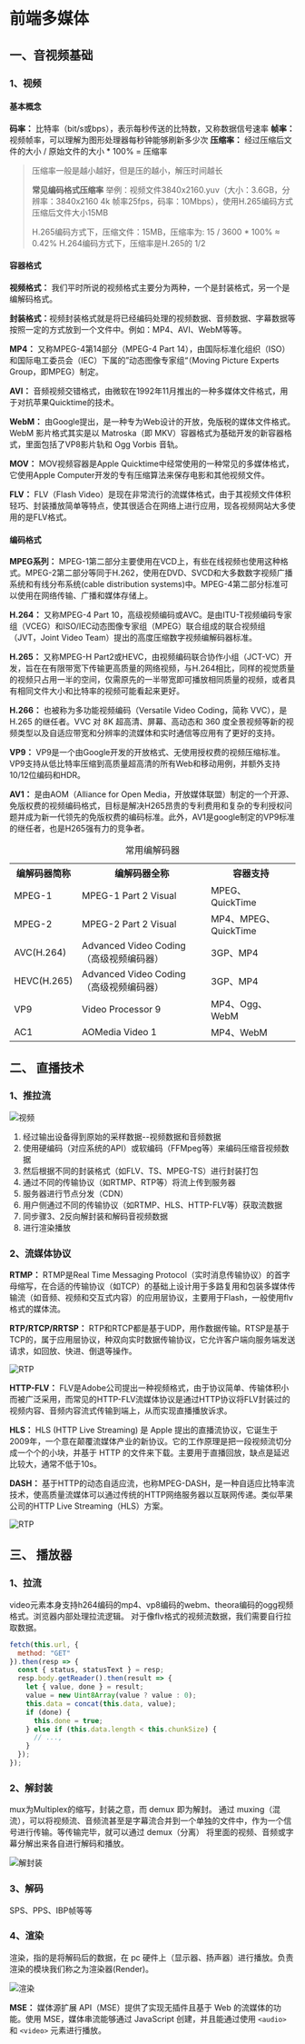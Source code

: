# 前端多媒体

## 一、音视频基础

### 1、视频

#### 基本概念

**码率：** 比特率（bit/s或bps），表示每秒传送的比特数，又称数据信号速率
**帧率：** 视频帧率，可以理解为图形处理器每秒钟能够刷新多少次
**压缩率：** 经过压缩后文件的大小 / 原始文件的大小 * 100% = 压缩率

> 压缩率一般是越小越好，但是压的越小，解压时间越长
>
> **常见编码格式压缩率**
> 举例：视频文件3840x2160.yuv（大小：3.6GB，分辨率：3840x2160 4k 帧率25fps，码率：10Mbps），使用H.265编码方式压缩后文件大小15MB
>
> H.265编码方式下，压缩文件：15MB，压缩率为: 15 / 3600 * 100% ≈ 0.42%
> H.264编码方式下，压缩率是H.265的 1/2

#### 容器格式

**视频格式：** 我们平时所说的视频格式主要分为两种，一个是封装格式，另一个是编解码格式。

**封装格式：**​ 视频封装格式就是将已经编码处理的视频数据、音频数据、字幕数据等按照一定的方式放到一个文件中。例如：MP4、AVI、WebM等等。

**MP4：** 又称MPEG-4第14部分（MPEG-4 Part 14），由国际标准化组织（ISO）和国际电工委员会（IEC）下属的”动态图像专家组“（Moving Picture Experts Group，即MPEG）制定。

**AVI：** 音频视频交错格式，由微软在1992年11月推出的一种多媒体文件格式，用于对抗苹果Quicktime的技术。

**WebM：** 由Google提出，是一种专为Web设计的开放，免版税的媒体文件格式。WebM 影片格式其实是以 Matroska（即 MKV）容器格式为基础开发的新容器格式，里面包括了VP8影片轨和 Ogg Vorbis 音轨。

**MOV：** MOV视频容器是Apple Quicktime中经常使用的一种常见的多媒体格式，它使用Apple Computer开发的专有压缩算法来保存电影和其他视频文件。

**FLV：** FLV（Flash Video）是现在非常流行的流媒体格式，由于其视频文件体积轻巧、封装播放简单等特点，使其很适合在网络上进行应用，现各视频网站大多使用的是FLV格式。

#### 编码格式

**MPEG系列：** MPEG-1第二部分主要使用在VCD上，有些在线视频也使用这种格式。MPEG-2第二部分等同于H.262，使用在DVD、SVCD和大多数数字视频广播系统和有线分布系统(cable distribution systems)中。MPEG-4第二部分标准可以使用在网络传输、广播和媒体存储上。

**H.264：** 又称MPEG-4 Part 10，高级视频编码或AVC。是由ITU-T视频编码专家组（VCEG）和ISO/IEC动态图像专家组（MPEG）联合组成的联合视频组（JVT，Joint Video Team）提出的高度压缩数字视频编解码器标准。

**H.265：** 又称MPEG-H Part2或HEVC，由视频编码联合协作小组（JCT-VC）开发，旨在在有限带宽下传输更高质量的网络视频，与H.264相比，同样的视觉质量的视频只占用一半的空间，仅需原先的一半带宽即可播放相同质量的视频，或者具有相同文件大小和比特率的视频可能看起来更好。

**H.266：** 也被称为多功能视频编码（Versatile Video Coding，简称 VVC），是 H.265 的继任者。VVC 对 8K 超高清、屏幕、高动态和 360 度全景视频等新的视频类型以及自适应带宽和分辨率的流媒体和实时通信等应用有了更好的支持。

**VP9：** VP9是一个由Google开发的开放格式、无使用授权费的视频压缩标准。VP9支持从低比特率压缩到高质量超高清的所有Web和移动用例，并额外支持10/12位编码和HDR。

**AV1：** 是由AOM（Alliance for Open Media，开放媒体联盟）制定的一个开源、免版权费的视频编码格式，目标是解决H265昂贵的专利费用和复杂的专利授权问题并成为新一代领先的免版权费的编码标准。此外，AV1是google制定的VP9标准的继任者，也是H265强有力的竞争者。

<table summary="常用编解码器">
    <caption>常用编解码器</caption>
    <tr>
        <th>编解码器简称</th>
        <th>编解码器全称</th>
        <th>容器支持</th>
    </tr>
    <tr>
        <td>MPEG-1</td>
        <td>MPEG-1 Part 2 Visual</td>
        <td>MPEG、QuickTime</td>
    </tr>
    <tr>
        <td>MPEG-2</td>
        <td>MPEG-2 Part 2 Visual</td>
        <td>MP4、MPEG、QuickTime</td>
    </tr>
    <tr>
        <td>AVC(H.264)</td>
        <td>Advanced Video Coding（高级视频编码器）</td>
        <td>3GP、MP4</td>
    </tr>
    <tr>
        <td>HEVC(H.265)</td>
        <td>Advanced Video Coding（高级视频编码器）</td>
        <td>3GP、MP4</td>
    </tr>
    <tr>
        <td>VP9</td>
        <td>Video Processor 9</td>
        <td>MP4、Ogg、WebM</td>
    </tr>
    <tr>
        <td>AC1</td>
        <td>AOMedia Video 1</td>
        <td>MP4、WebM</td>
    </tr>
</table>

## 二、 直播技术

### 1、推拉流

![视频](./img/img_1.png)

1. 经过输出设备得到原始的采样数据--视频数据和音频数据
2. 使用硬编码（对应系统的API）或软编码（FFMpeg等）来编码压缩音视频数据
3. 然后根据不同的封装格式（如FLV、TS、MPEG-TS）进行封装打包
4. 通过不同的传输协议（如RTMP、RTP等）将流上传到服务器
5. 服务器进行节点分发（CDN）
6. 用户侧通过不同的传输协议（如RTMP、HLS、HTTP-FLV等）获取流数据
7. 同步骤3、2反向解封装和解码音视频数据
8. 进行渲染播放

### 2、流媒体协议

**RTMP：** RTMP是Real Time Messaging Protocol（实时消息传输协议）的首字母缩写，在合适的传输协议（如TCP）的基础上设计用于多路复用和包装多媒体传输流（如音频、视频和交互式内容）的应用层协议，主要用于Flash，一般使用flv格式的媒体流。

**RTP/RTCP/RRTSP：** RTP和RTCP都是基于UDP，用作数据传输。RTSP是基于TCP的，属于应用层协议，种双向实时数据传输协议，它允许客户端向服务端发送请求，如回放、快进、倒退等操作。

![RTP](./img/img_2.webp)

**HTTP-FLV：** FLV是Adobe公司提出一种视频格式，由于协议简单、传输体积小而被广泛采用，而常见的HTTP-FLV流媒体协议是通过HTTP协议将FLV封装过的视频内容、音频内容流式传输到端上，从而实现直播播放诉求。

**HLS：** HLS (HTTP Live Streaming) 是 Apple 提出的直播流协议，它诞生于2009年，一个意在颠覆流媒体产业的新协议。它的工作原理是把一段视频流切分成一个个的小块，并基于 HTTP 的文件来下载。主要用于直播回放，缺点是延迟比较大，通常不低于10s。

**DASH：** 基于HTTP的动态自适应流，也称MPEG-DASH，是一种自适应比特率流技术，使高质量流媒体可以通过传统的HTTP网络服务器以互联网传递。类似苹果公司的HTTP Live Streaming（HLS）方案。

![RTP](./img/img_3.webp)

## 三、 播放器

### 1、拉流

video元素本身支持h264编码的mp4、vp8编码的webm、theora编码的ogg视频格式。浏览器内部处理拉流逻辑。
对于像flv格式的视频流数据，我们需要自行拉取数据。

```javascript
fetch(this.url, {
  method: "GET"
}).then(resp => {
  const { status, statusText } = resp;
  resp.body.getReader().then(result => {
    let { value, done } = result;
    value = new Uint8Array(value ? value : 0);
    this.data = concat(this.data, value);
    if (done) {
      this.done = true;
    } else if (this.data.length < this.chunkSize) {
      // ...,
    }
  });
});
```

### 2、解封装

mux为Multiplex的缩写，封装之意，而 demux 即为解封。
通过 muxing（混流），可以将视频流、音频流甚至是字幕流合并到一个单独的文件中，作为一个信号进行传输。等传输完毕，就可以通过 demux（分离） 将里面的视频、音频或字幕分解出来各自进行解码和播放。

![解封装](./img/img_4.png)

### 3、解码

SPS、PPS、IBP帧等等

### 4、渲染

渲染，指的是将解码后的数据，在 pc 硬件上（显示器、扬声器）进行播放。负责渲染的模块我们称之为渲染器(Render)。

![渲染](./img/img_5.png)

**MSE：** 媒体源扩展 API（MSE）提供了实现无插件且基于 Web 的流媒体的功能。使用 MSE，媒体串流能够通过 JavaScript 创建，并且能通过使用 `<audio>` 和 `<video>` 元素进行播放。
